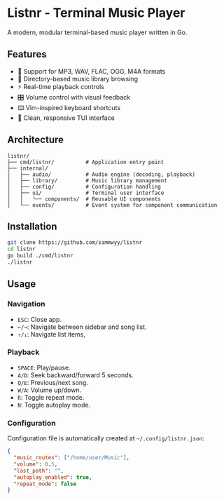 # Listnr - Terminal Music Player

A modern, modular terminal-based music player written in Go.

## Features

- 🎵 Support for MP3, WAV, FLAC, OGG, M4A formats
- 📁 Directory-based music library browsing
- ⚡ Real-time playback controls
- 🎛️ Volume control with visual feedback
- ⌨️ Vim-inspired keyboard shortcuts
- 🎨 Clean, responsive TUI interface

## Architecture

```
listnr/
├── cmd/listnr/          # Application entry point
├── internal/
│   ├── audio/           # Audio engine (decoding, playback)
│   ├── library/         # Music library management
│   ├── config/          # Configuration handling
│   ├── ui/              # Terminal user interface
│   │   └── components/  # Reusable UI components
│   └── events/          # Event system for component communication
```

## Installation

```bash
git clone https://github.com/sammwyy/listnr
cd listnr
go build ./cmd/listnr
./listnr
```

## Usage

### Navigation
- `ESC`: Close app.
- `←/→`: Navigate between sidebar and song list.
- `↑/↓`: Navigate list items,

### Playback
- `SPACE`: Play/pause.
- `A/D`: Seek backward/forward 5 seconds.
- `Q/E`: Previous/next song.
- `W/A`: Volume up/down.
- `R`: Toggle repeat mode.
- `N`: Toggle autoplay mode.

### Configuration

Configuration file is automatically created at `~/.config/listnr.json`:

```json
{
  "music_routes": ["/home/user/Music"],
  "volume": 0.5,
  "last_path": "",
  "autoplay_enabled": true,
  "repeat_mode": false
}
```